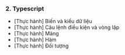 ### 2. Typescript
- [Thực hành] Biến và kiểu dữ liệu
- [Thực hành] Câu lệnh điều kiện và vòng lặp
- [Thực hành] Mảng
- [Thực hành] Hàm
- [Thực hành] Đối tượng